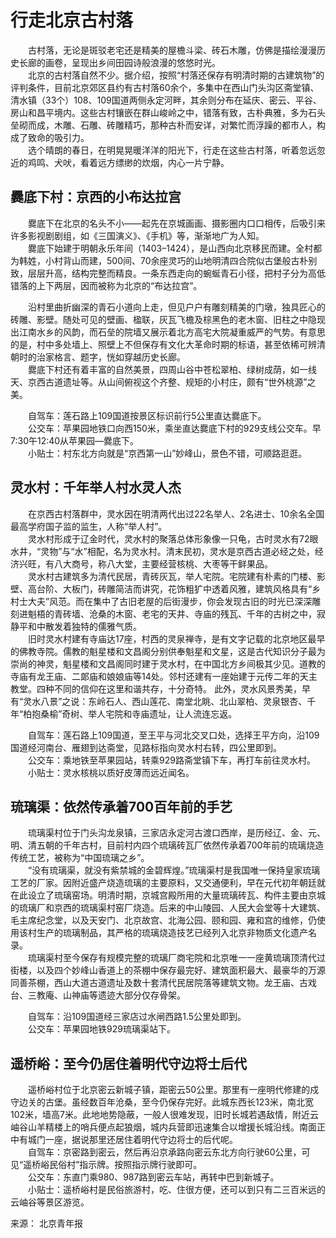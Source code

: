 # 行走北京古村落  
  
&emsp;&emsp;古村落，无论是斑驳老宅还是精美的屋檐斗梁、砖石木雕，仿佛是描绘漫漫历史长廊的画卷，呈现出乡间田园诗般浪漫的悠悠时光。   
&emsp;&emsp;北京的古村落自然不少。据介绍，按照“村落还保存有明清时期的古建筑物”的评判条件，目前北京郊区县约有古村落60余个，多集中在西山门头沟区斋堂镇、清水镇（33个）108、109国道两侧永定河畔，其余则分布在延庆、密云、平谷、房山和昌平境内。这些古村镶嵌在群山峻岭之中，错落有致，古朴典雅，多为石头垒砌而成，木雕、石雕、砖雕精巧，那种古朴而安详，对繁忙而浮躁的都市人，构成了致命的吸引力。   
&emsp;&emsp;选个晴朗的春日，在明晃晃暖洋洋的阳光下，行走在这些古村落，听着忽远忽近的鸡鸣、犬吠，看着远方缥缈的炊烟，内心一片宁静。   

## 爨底下村：京西的小布达拉宫  
&emsp;&emsp;爨底下在北京的名头不小——起先在京城画画、摄影圈内口口相传，后吸引来许多影视剧剧组，如《三国演义》、《手机》等，渐渐地广为人知。   
&emsp;&emsp;爨底下始建于明朝永乐年间（1403–1424），是山西向北京移民而建。全村都为韩姓，小村背山而建，500间、70余座灵巧的山地明清四合院似古堡般古朴别致，层层升高，结构完整而精良。一条东西走向的蜿蜒青石小径，把村子分为高低错落的上下两层，因而被称为北京的“布达拉宫”。   

&emsp;&emsp;沿村里曲折幽深的青石小道向上走，但见户户有雕刻精美的门墩，独具匠心的砖雕、影壁。随处可见的壁画、楹联，灰瓦飞檐及棕黑色的老木窗、旧柱之中隐现出江南水乡的风韵，而石垒的院墙又展示着北方高宅大院凝重威严的气势。有意思的是，村中多处墙上、照壁上不但保存有文化大革命时期的标语，甚至依稀可辨清朝时的治家格言、题字，恍如穿越历史长廊。   
&emsp;&emsp;爨底下村还有着丰富的自然美景，四周山谷中苍松翠柏、绿树成荫，如一线天、京西古道遗址等。从山间俯视这个齐整、规矩的小村庄，颇有“世外桃源”之美。   

&emsp;&emsp;自驾车：莲石路上109国道按景区标识前行5公里直达爨底下。   
&emsp;&emsp;公交车：苹果园地铁口向西150米，乘坐直达爨底下村的929支线公交车。早7:30午12:40从苹果园—爨底下。   
&emsp;&emsp;小贴士：村东北方向就是“京西第一山”妙峰山，景色不错，可顺路逛逛。   

## 灵水村：千年举人村水灵人杰  
&emsp;&emsp;在京西古村落群中，灵水因在明清两代出过22名举人、2名进士、10余名全国最高学府国子监的监生，人称“举人村”。   
&emsp;&emsp;灵水村形成于辽金时代，灵水村的聚落总体形象像一只龟，古时灵水有72眼水井，“灵物”与“水”相配，名为灵水村。清末民初，灵水是京西古道必经之处，经济兴旺，有八大商号，称八大堂，主要经营核桃、大枣等干鲜果品。   
&emsp;&emsp;灵水村古建筑多为清代民居，青砖灰瓦，举人宅院。宅院建有朴素的门楼、影壁、高台阶、大板门，砖雕简洁而讲究，花饰粗犷中透着风雅，建筑风格具有“乡村士大夫”风范。而在集中了古旧老屋的后街漫步，你会发现古旧的时光已深深雕刻进魁梧的青砖墙、沧桑的木窗、老宅的天井、寺庙的残瓦、千年的古树之中，寂静平和中散发着独特的儒雅气质。   
&emsp;&emsp;旧时灵水村建有寺庙达17座，村西的灵泉禅寺，是有文字记载的北京地区最早的佛教寺院。儒教的魁星楼和文昌阁分别供奉魁星和文星，这是古代知识分子最为崇尚的神灵，魁星楼和文昌阁同时建于灵水村，在中国北方乡间极其少见。道教的寺庙有龙王庙、二郞庙和娘娘庙等14处。邻村还建有一座始建于元传二年的天主教堂。四种不同的信仰在这里和谐共存，十分奇特。  此外，灵水风景秀美，早有“灵水八景”之说：东岭石人、西山莲花、南堂北眺、北山翠柏、灵泉银杏、千年“柏抱桑榆”奇树、举人宅院和寺庙遗址，让人流连忘返。   

&emsp;&emsp;自驾车：莲石路上109国道，至王平与河北交叉口处，选择王平方向，沿109国道经河南台、雁翅到达斋堂，见路标指向灵水村右转，四公里即到。   
&emsp;&emsp;公交车：乘地铁至苹果园站，转乘929路斋堂镇下车，再打车前往灵水村。   
&emsp;&emsp;小贴士：灵水核桃以质好皮薄而远近闻名。   
  
## 琉璃渠：依然传承着700百年前的手艺  
&emsp;&emsp;琉璃渠村位于门头沟龙泉镇，三家店永定河古渡口西岸，是历经辽、金、元、明、清五朝的千年古村，目前村内四个琉璃砖瓦厂依然传承着700年前的琉璃烧造传统工艺，被称为“中国琉璃之乡”。   
&emsp;&emsp;“没有琉璃渠，就没有紫禁城的金碧辉煌。”琉璃渠村是我国唯一保持皇家琉璃工艺的厂家。因附近盛产烧造琉璃的主要原料，又交通便利，早在元代初年朝廷就在此设立了琉璃窑场。明清时期，京城宫殿所用的大量琉璃砖瓦、构件主要由京城的琉璃厂和京西的琉璃渠村窑厂烧造。后来的中山陵园、人民大会堂等十大建筑、毛主席纪念堂，以及天安门、北京故宫、北海公园、颐和园、雍和宫的维修，仍使用该村生产的琉璃制品，其严格的琉璃烧造技艺已经列入北京非物质文化遗产名录。   
&emsp;&emsp;琉璃渠村至今保存有规模完整的琉璃厂商宅院和北京唯一一座黄琉璃顶清代过街楼，以及四个妙峰山香道上的茶棚中保存最完好、建筑面积最大、最豪华的万源同善茶棚，西山大道古道遗址及数十套清代民居院落等建筑文物。龙王庙、古戏台、三教庵、山神庙等遗迹大部分仅存骨架。   
  
&emsp;&emsp;自驾车：沿109国道经三家店过水闸西路1.5公里处即到。   
&emsp;&emsp;公交车：苹果园地铁929琉璃渠站下。   
  
## 遥桥峪：至今仍居住着明代守边将士后代  
&emsp;&emsp;遥桥峪村位于北京密云新城子镇，距密云50公里。那里有一座明代修建的戍守边关的古堡。虽经数百年沧桑，至今仍保存完好。此城东西长123米，南北宽102米，墙高7米。此地地势隐蔽，一般人很难发现，旧时长城若遇敌情，附近云岫谷山羊精楼上的哨兵便点起狼烟，城内兵营即迅速集合以增援长城沿线。南面正中有城门一座，据说那里还居住着明代守边将士的后代呢。   
&emsp;&emsp;自驾车：京密路到密云，然后再沿京承路向密云东北方向行驶60公里，可见“遥桥峪民俗村”指示牌。按照指示牌行驶即可。   
&emsp;&emsp;公交车：东直门乘980、987路到密云车站，再转中巴到新城子。   
&emsp;&emsp;小贴士：遥桥峪村是民俗旅游村，吃、住很方便，还可以到只有二三百米远的云岫谷等景区游览。   
  
来源： 北京青年报